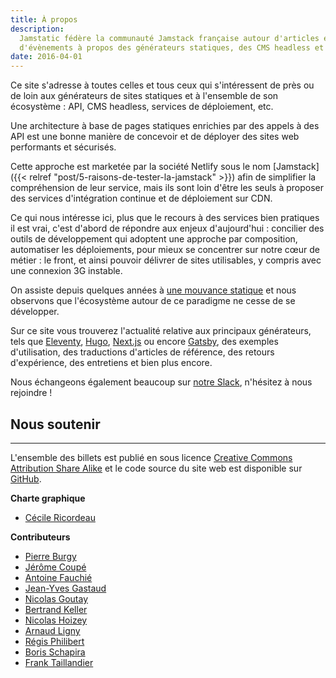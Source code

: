```yaml
---
title: À propos
description:
  Jamstatic fédère la communauté Jamstack française autour d'articles et
  d'évènements à propos des générateurs statiques, des CMS headless et des API tierces.
date: 2016-04-01
---
```


Ce site s'adresse à toutes celles et tous ceux qui s'intéressent de près ou de loin aux générateurs de sites statiques et à l'ensemble de son écosystème : API, CMS headless, services de déploiement, etc.

Une architecture à base de pages statiques enrichies par des appels à des API est une bonne manière de concevoir et de déployer des sites web performants et sécurisés.

Cette approche est marketée par la société Netlify sous le nom [Jamstack]({{< relref "post/5-raisons-de-tester-la-jamstack" >}}) afin de simplifier la compréhension de leur service, mais ils sont loin d'être les seuls à proposer des services d'intégration continue et de déploiement sur CDN.

Ce qui nous intéresse ici, plus que le recours à des services bien pratiques il est vrai, c'est d'abord de répondre aux enjeux d'aujourd'hui : concilier des outils de développement qui adoptent une approche par composition, automatiser les déploiements, pour mieux se concentrer sur notre cœur de métier : le front, et ainsi pouvoir délivrer de sites utilisables, y compris avec une connexion 3G instable.

On assiste depuis quelques années à [une mouvance statique](https://frank.taillandier.me/2016/03/08/les-gestionnaires-de-contenu-statique/) et nous observons que l'écosystème autour de ce paradigme ne cesse de se développer.

Sur ce site vous trouverez l'actualité relative aux principaux générateurs, tels que [Eleventy](/categories/eleventy/ "Catégorie Eleventy"), [Hugo](/categories/hugo/ "Catégorie Hugo"), [Next.js](/categories/nextjs/ "Catégorie Next.js") ou encore [Gatsby](/categories/gatsby/ "Catégorie Gatsby"), des exemples d'utilisation, des traductions d'articles de référence, des retours d'expérience, des entretiens et bien plus encore.

Nous échangeons également beaucoup sur [notre Slack](https://jamstatic.fr/slack), n'hésitez à nous rejoindre !

## Nous soutenir

<script src='https://opencollective.com/jamstatic/banner.js'></script>

---

L'ensemble des billets est publié en sous licence [Creative Commons Attribution Share Alike](https://creativecommons.org/licenses/by-sa/4.0/) et le code source du site web est disponible sur [GitHub](https://github.com/jamstatic/jamstatic-fr).

**Charte graphique**

- [Cécile Ricordeau](https://www.cecillie.fr)

**Contributeurs**

- [Pierre Burgy](https://strapi.io)
- [Jérôme Coupé](https://www.webstoemp.com)
- [Antoine Fauchié](https://www.quaternum.net)
- [Jean-Yves Gastaud](https://gastaud.io)
- [Nicolas Goutay](https://phacks.dev)
- [Bertrand Keller](https://bertrandkeller.info)
- [Nicolas Hoizey](https://nicolas-hoizey.com)
- [Arnaud Ligny](https://arnaudligny.fr)
- [Régis Philibert](https://regisphilibert.com/fr/)
- [Boris Schapira](https://boris.schapira.dev)
- [Frank Taillandier](https://frank.taillandier.me)
